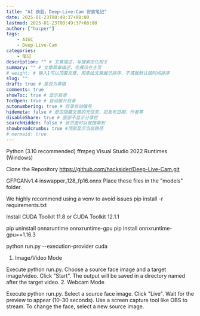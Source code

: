 ```yaml
---
title: "AI 换脸，Deep-Live-Cam 安装笔记"
date: 2025-01-23T00:49:37+08:00
lastmod: 2025-01-23T00:49:37+08:00
author: ["hacper"]
tags:
    - AIGC
    - Deep-Live-Cam
categories:
    - 笔记
description: "" # 文章描述，与搜索优化相关
summary: "" # 文章简单描述，会展示在主页
# weight: # 输入1可以顶置文章，用来给文章展示排序，不填就默认按时间排序
slug: ""
draft: true # 是否为草稿
comments: true
showToc: true # 显示目录
TocOpen: true # 自动展开目录
autonumbering: true # 目录自动编号
hidemeta: false # 是否隐藏文章的元信息，如发布日期、作者等
disableShare: true # 底部不显示分享栏
searchHidden: false # 该页面可以被搜索到
showbreadcrumbs: true #顶部显示当前路径
# mermaid: true
---
```


Python (3.10 recommended)
ffmpeg
Visual Studio 2022 Runtimes (Windows)

Clone the Repository
https://github.com/hacksider/Deep-Live-Cam.git

GFPGANv1.4
inswapper_128_fp16.onnx
Place these files in the "models" folder.

We highly recommend using a venv to avoid issues
pip install -r requirements.txt

Install CUDA Toolkit 11.8 or CUDA Toolkit 12.1.1

pip uninstall onnxruntime onnxruntime-gpu
pip install onnxruntime-gpu==1.16.3

python run.py --execution-provider cuda


1. Image/Video Mode

Execute python run.py.
Choose a source face image and a target image/video.
Click "Start".
The output will be saved in a directory named after the target video.
2. Webcam Mode

Execute python run.py.
Select a source face image.
Click "Live".
Wait for the preview to appear (10-30 seconds).
Use a screen capture tool like OBS to stream.
To change the face, select a new source image.
